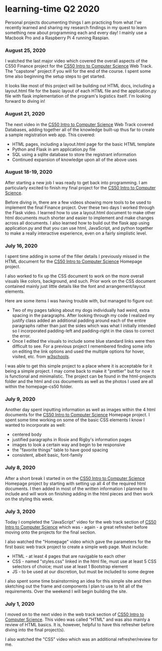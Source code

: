 # learning-time Q2 2020
Personal projects documenting things I am practicing from what I've recently learned and sharing my research findings in my quest to learn something new about programming each and every day! I mainly use a Macbook Pro and a Raspberry Pi 4 running Raspian.


### August 25, 2020
I watched the last major video which covered the overall aspects of the CS50 Finance project for the [CS50 Intro to Computer Science](https://courses.edx.org/courses/course-v1:HarvardX+CS50+X/course/) Web Track. The "capstone" project if you will for the end of the course. I spent some time also beginning the setup steps to get started.

It looks like most of this project will be building out HTML docs, including a layout.html file for the basic layout of each HTML file and the application.py file with flask implementation of the program's logistics itself. I'm looking forward to diving in!

### August 21, 2020
The next video in the [CS50 Intro to Computer Science](https://courses.edx.org/courses/course-v1:HarvardX+CS50+X/course/) Web Track covered Databases, adding together all of the knowledge built-up thus far to create a sample registration web app. This covered:
- HTML pages, including a layout.html page for the basic HTML template
- Python and Flask in am application.py file
- SQL using a sqlite database to store the registrant information
- Continued expansion of knowledge upon all of the above uses

### August 18-19, 2020
After starting a new job I was ready to get back into programming. I am particularly excited to finish my final project for the [CS50 Intro to Computer Science](https://courses.edx.org/courses/course-v1:HarvardX+CS50+X/course/).

Before diving in, there are a few videos showing more tools to be used to implement the final Finance project. Over these two days I worked through the Flask video. I learned how to use a layout.html document to make other html documents much shorter and easier to implement and make changes across all documents. I also learned how to build out the flask app using application.py and that you can use html, JavaScript, and python together to make a really interactive experience, even on a fairly simplistic level.

### July 16, 2020
I spent time adding in some of the filler details I previously missed in the HTML document for the [CS50 Intro to Computer Science](https://courses.edx.org/courses/course-v1:HarvardX+CS50+X/course/) Homepage project.

I also worked to fix up the CSS document to work on the more overall visuals like colors, background, and such. Prior work on the CSS document contained mainly just little details like the font and arrangement/layout elements.

Here are some items I was having trouble with, but managed to figure out:
- Two of my pages talking about my dogs individually had weird, extra spacing in the paragraphs. After looking through my code I realized my justify class added an additional padding around each of the entire paragraphs rather than just the sides which was what I initially intended so I incorporated padding-left and padding-right in the class to correct the error. 
- Once I edited the visuals to include some blue standard links were then difficult to see. For a previous project I remembered finding some info on editing the link options and used the multiple options for hover, visited, etc. from [w3schools](https://www.w3schools.com/css/css_link.asp).

I was able to get this simple project to a place where it is acceptable for it being a simple project. I may come back to make it "prettier" but for now it is functional and minimalistic. The project can be found in the html-projects folder and the html and css documents as well as the photos I used are all within the homepage-cs50 folder.

### July 9, 2020
Another day spent inputting information as well as images within the 4 html documents for the [CS50 Intro to Computer Science](https://courses.edx.org/courses/course-v1:HarvardX+CS50+X/course/) Homepage project. I spent some time working on some of the basic CSS elements I know I wanted to incorporate as well: 
- centered body
- justified paragraphs in Rosie and Rigby's information pages
- images to look a certain way and begin to be responsive
- the "favorite things" table to have good spacing
- consistent, albeit basic, font-family

### July 8, 2020
After a short break I started in on the [CS50 Intro to Computer Science](https://courses.edx.org/courses/course-v1:HarvardX+CS50+X/course/) Homepage project by starting with setting up all 4 of the required html documents. I then added in most of the written information I planned to include and will work on finishing adding in the html pieces and then work on the styling this week.

### July 3, 2020
Today I completed the "JavaScript" video for the web track section of [CS50 Intro to Computer Science](https://courses.edx.org/courses/course-v1:HarvardX+CS50+X/course/) which was - again - a great refresher before moving onto the projects for the final section.

I also watched the "Homepage" video which gave the parameters for the first basic web track project to create a simple web page. Must include:
- HTML - at least 4 pages that are navigable to each other
- CSS - named "styles.css" linked in the html file, must use at least 5 CSS selectors of choice; must use at least 1 Bootstrap element
- JS - to be used at our discretion, but must be included to some degree

I also spent some time brainstorming an idea for this simple site and then sketching out the frame and components I plan to use to hit all of the requirements. Over the weekend I will begin building the site.

### July 1, 2020
I moved on to the next video in the web track section of [CS50 Intro to Computer Science](https://courses.edx.org/courses/course-v1:HarvardX+CS50+X/course/). This video was called "HTML" and was also mainly a review of HTML basics. It is, however, helpful to have this refresher before diving into the final project(s).

I also watched the "CSS" video which was an additional refresher/review for me. 